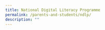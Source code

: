 ```yaml
---
title: National Digital Literacy Programme
permalink: /parents-and-students/ndlp/
description: ""
---
```


